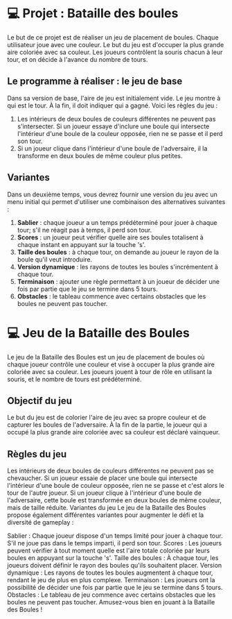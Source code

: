 # 💻 Projet : Bataille des boules

Le but de ce projet est de réaliser un jeu de placement de boules. Chaque utilisateur joue avec une couleur. Le but du jeu est d'occuper la plus grande aire coloriée avec sa couleur. Les joueurs contrôlent la souris chacun à leur tour, et on décide à l'avance du nombre de tours.

## Le programme à réaliser : le jeu de base

Dans sa version de base, l'aire de jeu est initialement vide. Le jeu montre à qui est le tour. À la fin, il doit indiquer qui a gagné. Voici les règles du jeu :

1. Les intérieurs de deux boules de couleurs différentes ne peuvent pas s'intersecter. Si un joueur essaye d'inclure une boule qui intersecte l'intérieur d'une boule de la couleur opposée, rien ne se passe et il perd son tour.
2. Si un joueur clique dans l'intérieur d'une boule de l'adversaire, il la transforme en deux boules de même couleur plus petites.

## Variantes

Dans un deuxième temps, vous devrez fournir une version du jeu avec un menu initial qui permet d'utiliser une combinaison des alternatives suivantes :

1. **Sablier** : chaque joueur a un temps prédéterminé pour jouer à chaque tour; s'il ne réagit pas à temps, il perd son tour.
2. **Scores** : un joueur peut vérifier quelle aire ses boules totalisent à chaque instant en appuyant sur la touche 's'.
3. **Taille des boules** : à chaque tour, on demande au joueur le rayon de la boule qu'il veut introduire.
4. **Version dynamique** : les rayons de toutes les boules s'incrémentent à chaque tour.
5. **Terminaison** : ajouter une règle permettant à un joueur de décider une fois par partie que le jeu se termine dans 5 tours.
6. **Obstacles** : le tableau commence avec certains obstacles que les boules ne peuvent pas toucher.

<!--## Bonus et améliorations

Finalement, vous devrez implémenter au moins deux des améliorations suivantes :

1. **IA** : ajoutez un mode où l'ordinateur joue tout seul.
2. **Classement** : si vous implémentez l'IA, rajoutez de quoi mémoriser / afficher le classement des meilleurs scores.
3. **Mode billard** : les boules bougent selon les règles d'un billard.
4. **Création des obstacles** : rajoutez la possibilité de charger une aire de jeu agrémentée d'obstacles à partir d'un fichier texte.
5. **Pause et sauvegarde** : rajoutez la possibilité de mettre en pause le jeu et de reprendre la partie, et de sauvegarder l'état du jeu à ce moment-là.
6. **Sauvegarde des paramètres** : rajoutez un fichier de configuration pour le jeu afin de fixer les valeurs des différents paramètres.-->

# 💻 Jeu de la Bataille des Boules
Le jeu de la Bataille des Boules est un jeu de placement de boules où chaque joueur contrôle une couleur et vise à occuper la plus grande aire coloriée avec sa couleur. Les joueurs jouent à tour de rôle en utilisant la souris, et le nombre de tours est prédéterminé.

## Objectif du jeu
Le but du jeu est de colorier l'aire de jeu avec sa propre couleur et de capturer les boules de l'adversaire. À la fin de la partie, le joueur qui a occupé la plus grande aire coloriée avec sa couleur est déclaré vainqueur.

## Règles du jeu
Les intérieurs de deux boules de couleurs différentes ne peuvent pas se chevaucher. Si un joueur essaie de placer une boule qui intersecte l'intérieur d'une boule de couleur opposée, rien ne se passe et c'est alors le tour de l'autre joueur.
Si un joueur clique à l'intérieur d'une boule de l'adversaire, cette boule est transformée en deux boules de même couleur, mais de taille réduite.
Variantes du jeu
Le jeu de la Bataille des Boules propose également différentes variantes pour augmenter le défi et la diversité de gameplay :

Sablier : Chaque joueur dispose d'un temps limité pour jouer à chaque tour. S'il ne joue pas dans le temps imparti, il perd son tour.
Scores : Les joueurs peuvent vérifier à tout moment quelle est l'aire totale coloriée par leurs boules en appuyant sur la touche 's'.
Taille des boules : À chaque tour, les joueurs doivent définir le rayon des boules qu'ils souhaitent placer.
Version dynamique : Les rayons de toutes les boules augmentent à chaque tour, rendant le jeu de plus en plus complexe.
Terminaison : Les joueurs ont la possibilité de décider une fois par partie que le jeu se termine dans 5 tours.
Obstacles : Le tableau de jeu commence avec certains obstacles que les boules ne peuvent pas toucher.
Amusez-vous bien en jouant à la Bataille des Boules !
